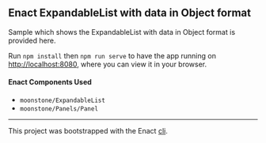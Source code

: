 ## Enact ExpandableList with data in Object format

Sample which shows the ExpandableList with data in Object format is provided here.

Run `npm install` then `npm run serve` to have the app running on [http://localhost:8080](http://localhost:8080), where you can view it in your browser.

#### Enact Components Used
- `moonstone/ExpandableList`
- `moonstone/Panels/Panel`

---

This project was bootstrapped with the Enact [cli](https://github.com/enactjs/cli).
